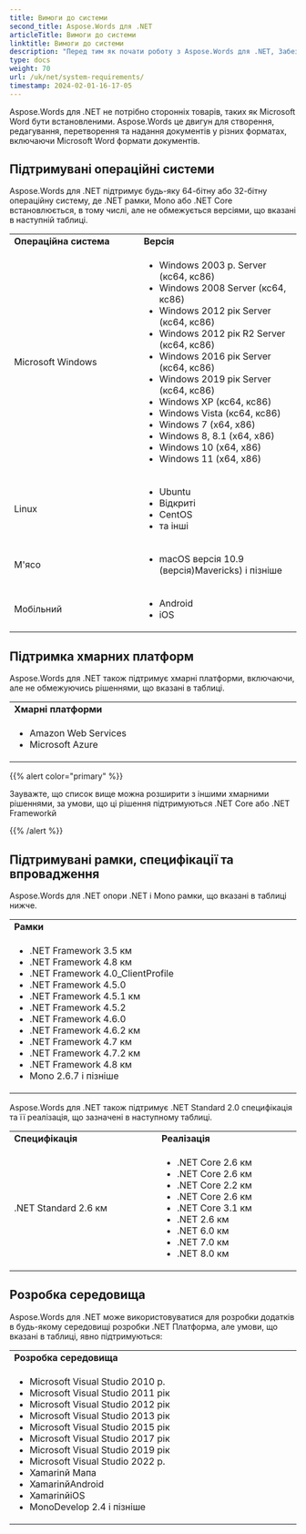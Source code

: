 ```yaml
---
title: Вимоги до системи
second_title: Aspose.Words для .NET
articleTitle: Вимоги до системи
linktitle: Вимоги до системи
description: "Перед тим як почати роботу з Aspose.Words для .NET, Забезпечте, що ви відповідаєте операційній системі, платформі, рамки та вимоги до навколишнього середовища, щоб діяльність на ваших пристроях була належним чином зарахована для використання C#й"
type: docs
weight: 70
url: /uk/net/system-requirements/
timestamp: 2024-02-01-16-17-05
---
```


Aspose.Words для .NET не потрібно сторонніх товарів, таких як Microsoft Word бути встановленими. Aspose.Words це двигун для створення, редагування, перетворення та надання документів у різних форматах, включаючи Microsoft Word формати документів.

## Підтримувані операційні системи

Aspose.Words для .NET підтримує будь-яку 64-бітну або 32-бітну операційну систему, де .NET рамки, Mono або .NET Core встановлюється, в тому числі, але не обмежується версіями, що вказані в наступній таблиці.

<table>
	<tr>
			<td style="font-weight: bold; width:400px">Операційна система</td>
			<td style="font-weight: bold; width:400px">Версія</td>
		</tr>
  <tr>
			<td>Microsoft Windows</td>
			<td><ul><li>Windows 2003 р. Server (кс64, кс86)</li><li>Windows 2008 Server (кс64, кс86)</li><li>Windows 2012 рік Server (кс64, кс86)</li><li>Windows 2012 рік R2 Server (кс64, кс86)</li><li>Windows 2016 рік Server (кс64, кс86)</li><li>Windows 2019 рік Server (кс64, кс86)</li><li>Windows XP (кс64, кс86)</li><li>Windows Vista (кс64, кс86)</li><li>Windows 7 (х64, х86)</li><li>Windows 8, 8.1 (х64, x86)</li><li>Windows 10 (х64, x86)</li><li>Windows 11 (х64, х86)</li></ul></td>
		</tr>
  <tr>
			<td>Linux</td>
			<td><ul><li>Ubuntu</li><li>Відкриті</li><li>CentOS</li><li>та інші</li></ul></td>
		</tr>
  <tr>
			<td>М'ясо</td>
			<td><ul><li>macOS версія 10.9 (версія)Mavericks) і пізніше</li></ul></td>
		</tr>
  <tr>
			<td>Мобільний</td>
			<td><ul><li>Android</li><li>iOS</li></ul></td>
		</tr>
</table>

## Підтримка хмарних платформ

Aspose.Words для .NET також підтримує хмарні платформи, включаючи, але не обмежуючись рішеннями, що вказані в таблиці.

<table>
	<tr>
			<td style="font-weight: bold; width:800px">Хмарні платформи</td>
		</tr>
  <tr>
			<td><ul><li>Amazon Web Services</li><li>Microsoft Azure</li></ul></td>
			</tr>
</table>

{{% alert color="primary" %}}

Зауважте, що список вище можна розширити з іншими хмарними рішеннями, за умови, що ці рішення підтримуються .NET Core або .NET Frameworkй

{{% /alert %}}

## Підтримувані рамки, специфікації та впровадження

Aspose.Words для .NET опори .NET і Mono рамки, що вказані в таблиці нижче.

<table>
	<tr>
			<td style="font-weight: bold; width:800px">Рамки</td>
		</tr>
	</tr>
  <tr>
			<td><ul><li>.NET Framework 3.5 км</li><li>.NET Framework 4.8 км</li><li>.NET Framework 4.0_ClientProfile</li><li>.NET Framework 4.5.0</li><li>.NET Framework 4.5.1 км</li><li>.NET Framework 4.5.2</li><li>.NET Framework 4.6.0</li><li>.NET Framework 4.6.2 км</li><li>.NET Framework 4.7 км</li><li>.NET Framework 4.7.2 км</li><li>.NET Framework 4.8 км</li><li>Mono 2.6.7 і пізніше</li></ul></td>
		</tr>
</table>

Aspose.Words для .NET також підтримує .NET Standard 2.0 специфікація та її реалізація, що зазначені в наступному таблиці.

<table>
	<tr>
			<td style="font-weight: bold; width:400px">Специфікація</td>
			<td style="font-weight: bold; width:400px">Реалізація</td>
		</tr>
  <tr>
			<td>.NET Standard 2.6 км</td>
			<td><ul><li>.NET Core 2.6 км</li><li>.NET Core 2.6 км</li><li>.NET Core 2.2 км</li><li>.NET Core 2.6 км</li><li>.NET Core 3.1 км</li><li>.NET 2.6 км</li><li>.NET 6.0 км</li><li>.NET 7.0 км</li><li>.NET 8.0 км</li></ul></td>
			</tr>
</table>

## Розробка середовища

Aspose.Words для .NET може використовуватися для розробки додатків в будь-якому середовищі розробки .NET Платформа, але умови, що вказані в таблиці, явно підтримуються:

<table>
	<tr>
			<td style="font-weight: bold; width:800px">Розробка середовища</td>
		</tr>
  <tr>
			<td><ul><li>Microsoft Visual Studio 2010 р.</li><li>Microsoft Visual Studio 2011 рік</li><li>Microsoft Visual Studio 2012 рік</li><li>Microsoft Visual Studio 2013 рік</li><li>Microsoft Visual Studio 2015 рік</li><li>Microsoft Visual Studio 2017 рік</li><li>Microsoft Visual Studio 2019 рік</li><li>Microsoft Visual Studio 2022 р.</li><li>Xamarinй Мапа</li><li>XamarinйAndroid</li><li>XamarinйiOS</li><li>MonoDevelop 2.4 і пізніше</li></ul></td>
			</tr>
</table>
